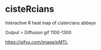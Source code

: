 # cisteRcians

Interactive R heat map of cistercians abbeys

Output > Diffusion gif 1100-1300

https://gifyu.com/image/pMTL
